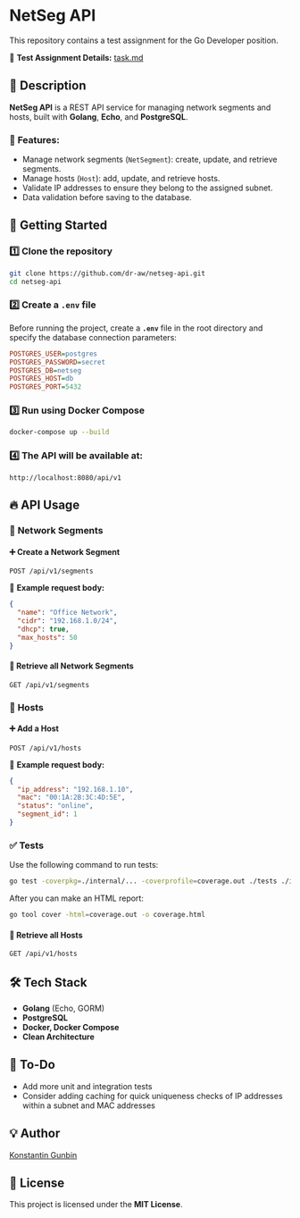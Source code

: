 # NetSeg API

This repository contains a test assignment for the Go Developer position.

📌 **Test Assignment Details:** [task.md](task.md)

## 📌 Description
**NetSeg API** is a REST API service for managing network segments and hosts, built with **Golang**, **Echo**, and **PostgreSQL**.

### 🔧 **Features**:
- Manage network segments (`NetSegment`): create, update, and retrieve segments.
- Manage hosts (`Host`): add, update, and retrieve hosts.
- Validate IP addresses to ensure they belong to the assigned subnet.
- Data validation before saving to the database.

## 🚀 **Getting Started**

### 1️⃣ **Clone the repository**
```sh
git clone https://github.com/dr-aw/netseg-api.git
cd netseg-api
```

### 2️⃣ **Create a `.env` file**
Before running the project, create a **`.env`** file in the root directory and specify the database connection parameters:
```ini
POSTGRES_USER=postgres
POSTGRES_PASSWORD=secret
POSTGRES_DB=netseg
POSTGRES_HOST=db
POSTGRES_PORT=5432
```

### 3️⃣ **Run using Docker Compose**
```sh
docker-compose up --build
```

### 4️⃣ **The API will be available at:**
```
http://localhost:8080/api/v1
```

## 🔥 **API Usage**

### 📍 **Network Segments**

#### ➕ **Create a Network Segment**
```http
POST /api/v1/segments
```
📌 **Example request body:**
```json
{
  "name": "Office Network",
  "cidr": "192.168.1.0/24",
  "dhcp": true,
  "max_hosts": 50
}
```

#### 📄 **Retrieve all Network Segments**
```http
GET /api/v1/segments
```

### 📍 **Hosts**

#### ➕ **Add a Host**
```http
POST /api/v1/hosts
```
📌 **Example request body:**
```json
{
  "ip_address": "192.168.1.10",
  "mac": "00:1A:2B:3C:4D:5E",
  "status": "online",
  "segment_id": 1
}
```

### ✅ Tests
Use the following command to run tests:
```sh
go test -coverpkg=./internal/... -coverprofile=coverage.out ./tests ./internal/...
```
After you can make an HTML report:
```sh
go tool cover -html=coverage.out -o coverage.html
```

#### 📄 **Retrieve all Hosts**
```http
GET /api/v1/hosts
```

## 🛠 **Tech Stack**
- **Golang** (Echo, GORM)
- **PostgreSQL**
- **Docker, Docker Compose**
- **Clean Architecture**

## 📌 **To-Do**
- Add more unit and integration tests
- Consider adding caching for quick uniqueness checks of IP addresses within a subnet and MAC addresses

## 💡 **Author**
[Konstantin Gunbin](https://github.com/dr-aw)

## 📜 **License**
This project is licensed under the **MIT License**.

